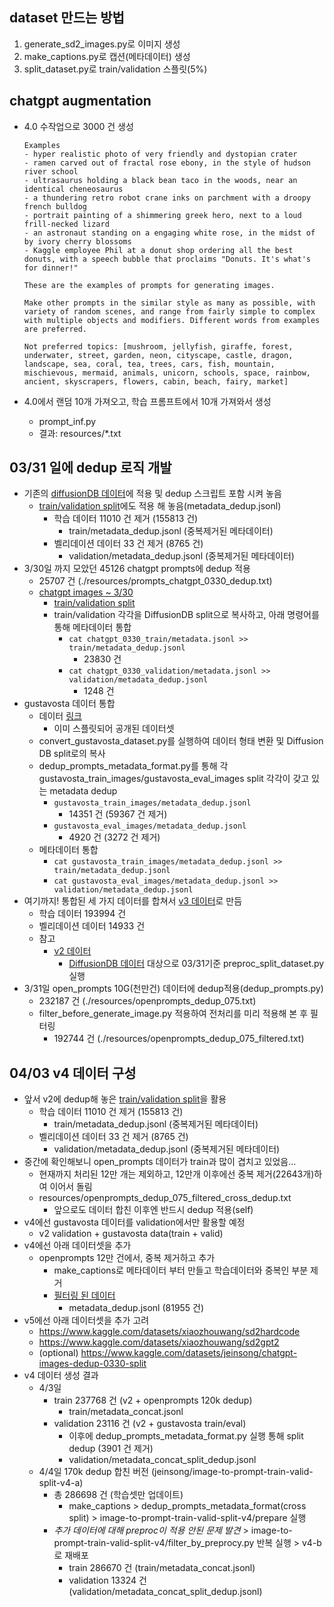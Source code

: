 ## dataset 만드는 방법

1. generate_sd2_images.py로 이미지 생성
2. make_captions.py로 캡션(메타데이터) 생성
3. split_dataset.py로 train/validation 스플릿(5%)

## chatgpt augmentation

- 4.0 수작업으로 3000 건 생성

  ```
  Examples
  - hyper realistic photo of very friendly and dystopian crater
  - ramen carved out of fractal rose ebony, in the style of hudson river school
  - ultrasaurus holding a black bean taco in the woods, near an identical cheneosaurus
  - a thundering retro robot crane inks on parchment with a droopy french bulldog
  - portrait painting of a shimmering greek hero, next to a loud frill-necked lizard
  - an astronaut standing on a engaging white rose, in the midst of by ivory cherry blossoms
  - Kaggle employee Phil at a donut shop ordering all the best donuts, with a speech bubble that proclaims "Donuts. It's what's for dinner!"

  These are the examples of prompts for generating images.

  Make other prompts in the similar style as many as possible, with variety of random scenes, and range from fairly simple to complex with multiple objects and modifiers. Different words from examples are preferred.

  Not preferred topics: [mushroom, jellyfish, giraffe, forest, underwater, street, garden, neon, cityscape, castle, dragon, landscape, sea, coral, tea, trees, cars, fish, mountain, mischievous, mermaid, animals, unicorn, schools, space, rainbow, ancient, skyscrapers, flowers, cabin, beach, fairy, market]
  ```

- 4.0에서 랜덤 10개 가져오고, 학습 프롬프트에서 10개 가져와서 생성
  - prompt_inf.py
  - 결과: resources/\*.txt

## 03/31 일에 dedup 로직 개발

- 기존의 [diffusionDB 데이터](https://www.kaggle.com/datasets/jeinsong/sd2-images-211238)에 적용 및 dedup 스크립트 포함 시켜 놓음
  - [train/validation split](https://www.kaggle.com/datasets/jeinsong/image-to-prompt-train-valid-split-v2)에도 적용 해 놓음(metadata_dedup.jsonl)
    - 학습 데이터 11010 건 제거 (155813 건)
      - train/metadata_dedup.jsonl (중복제거된 메타데이터)
    - 벨리데이션 데이터 33 건 제거 (8765 건)
      - validation/metadata_dedup.jsonl (중복제거된 메타데이터)
- 3/30일 까지 모았던 45126 chatgpt prompts에 dedup 적용
  - 25707 건 (./resources/prompts_chatgpt_0330_dedup.txt)
  - [chatgpt images ~ 3/30](https://www.kaggle.com/datasets/jeinsong/chatgpt-images-dedup-0330)
    - [train/validation split](https://www.kaggle.com/datasets/jeinsong/chatgpt-images-dedup-0330-split)
    - train/validation 각각을 DiffusionDB split으로 복사하고, 아래 명령어를 통해 메타데이터 통합
      - `cat chatgpt_0330_train/metadata.jsonl >> train/metadata_dedup.jsonl`
        - 23830 건
      - `cat chatgpt_0330_validation/metadata.jsonl >> validation/metadata_dedup.jsonl`
        - 1248 건
- gustavosta 데이터 통합
  - 데이터 [링크](https://www.kaggle.com/datasets/motono0223/gustavosta-stable-diffusion-prompts-sd2-v2)
    - 이미 스플릿되어 공개된 데이터셋
  - convert_gustavosta_dataset.py를 실행하여 데이터 형태 변환 및 Diffusion DB split로의 복사
  - dedup_prompts_metadata_format.py를 통해 각 gustavosta_train_images/gustavosta_eval_images split 각각이 갖고 있는 metadata dedup
    - `gustavosta_train_images/metadata_dedup.jsonl`
      - 14351 건 (59367 건 제거)
    - `gustavosta_eval_images/metadata_dedup.jsonl`
      - 4920 건 (3272 건 제거)
  - 메타데이터 통합
    - `cat gustavosta_train_images/metadata_dedup.jsonl >> train/metadata_dedup.jsonl`
    - `cat gustavosta_eval_images/metadata_dedup.jsonl >> validation/metadata_dedup.jsonl`
- 여기까지! 통합된 세 가지 데이터를 합쳐서 [v3 데이터](https://www.kaggle.com/datasets/jeinsong/image-to-prompt-train-valid-split-v3)로 만듬
  - 학습 데이터 193994 건
  - 벨리데이션 데이터 14933 건
  - 참고
    - [v2 데이터](https://www.kaggle.com/datasets/jeinsong/image-to-prompt-train-valid-split-v2)
      - [DiffusionDB 데이터](https://www.kaggle.com/datasets/jeinsong/sd2-images-211238) 대상으로 03/31기준 preproc_split_dataset.py 실행
- 3/31일 open_prompts 10G(천만건) 데이터에 dedup적용(dedup_prompts.py)
  - 232187 건 (./resources/openprompts_dedup_075.txt)
  - filter_before_generate_image.py 적용하여 전처리를 미리 적용해 본 후 필터링
    - 192744 건 (./resources/openprompts_dedup_075_filtered.txt)

## 04/03 v4 데이터 구성

- 앞서 v2에 dedup해 놓은 [train/validation split](https://www.kaggle.com/datasets/jeinsong/image-to-prompt-train-valid-split-v2)을 활용
  - 학습 데이터 11010 건 제거 (155813 건)
    - train/metadata_dedup.jsonl (중복제거된 메타데이터)
  - 벨리데이션 데이터 33 건 제거 (8765 건)
    - validation/metadata_dedup.jsonl (중복제거된 메타데이터)
- 중간에 확인해보니 open_prompts 데이터가 train과 많이 겹치고 있었음...
  - 현재까지 처리된 12만 개는 제외하고, 12만개 이후에선 중복 제거(22643개)하여 이어서 돌림
  - resources/openprompts_dedup_075_filtered_cross_dedup.txt
    - 앞으로도 데이터 합친 이후엔 반드시 dedup 적용(self)
- v4에선 gustavosta 데이터를 validation에서만 활용할 예정
  - v2 validation + gustavosta data(train + valid)
- v4에선 아래 데이터셋을 추가
  - openprompts 12만 건에서, 중복 제거하고 추가
    - make_captions로 메타데이터 부터 만들고 학습데이터와 중복인 부분 제거
    - [필터링 된 데이터](https://www.kaggle.com/datasets/jeinsong/openprompts-images-120k-dedup)
      - metadata_dedup.jsonl (81955 건)
- v5에선 아래 데이터셋을 추가 고려
  - https://www.kaggle.com/datasets/xiaozhouwang/sd2hardcode
  - https://www.kaggle.com/datasets/xiaozhouwang/sd2gpt2
  - (optional) https://www.kaggle.com/datasets/jeinsong/chatgpt-images-dedup-0330-split
- v4 데이터 생성 결과
  - 4/3일
    - train 237768 건 (v2 + openprompts 120k dedup)
      - train/metadata_concat.jsonl
    - validation 23116 건 (v2 + gustavosta train/eval)
      - 이후에 dedup_prompts_metadata_format.py 실행 통해 split dedup (3901 건 제거)
      - validation/metadata_concat_split_dedup.jsonl
  - 4/4일 170k dedup 합친 버전 (jeinsong/image-to-prompt-train-valid-split-v4-a)
    - 총 286698 건 (학습셋만 업데이트)
      - make_captions > dedup_prompts_metadata_format(cross split) > image-to-prompt-train-valid-split-v4/prepare 실행
    - *추가 데이터에 대해 preproc이 적용 안된 문제 발견* > image-to-prompt-train-valid-split-v4/filter_by_preprocy.py 반복 실행 > v4-b로 재배포
      - train 286670 건 (train/metadata_concat.jsonl)
      - validation 13324 건 (validation/metadata_concat_split_dedup.jsonl)
